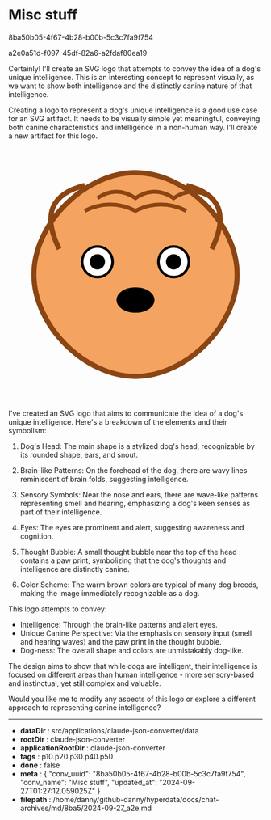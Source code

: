 # Misc stuff

8ba50b05-4f67-4b28-b00b-5c3c7fa9f754

a2e0a51d-f097-45df-82a6-a2fdaf80ea19

 Certainly! I'll create an SVG logo that attempts to convey the idea of a dog's unique intelligence. This is an interesting concept to represent visually, as we want to show both intelligence and the distinctly canine nature of that intelligence.

<antThinking>Creating a logo to represent a dog's unique intelligence is a good use case for an SVG artifact. It needs to be visually simple yet meaningful, conveying both canine characteristics and intelligence in a non-human way. I'll create a new artifact for this logo.</antThinking>

<antArtifact identifier="intelligent-dog-logo" type="image/svg+xml" title="Intelligent Dog Logo">
<svg xmlns="http://www.w3.org/2000/svg" viewBox="0 0 200 200">
  <!-- Dog's head outline -->
  <path d="M100 20 C 60 20, 20 60, 20 100 C 20 140, 60 180, 100 180 C 140 180, 180 140, 180 100 C 180 60, 140 20, 100 20" fill="#F4A460" stroke="#8B4513" stroke-width="4"/>
  
  <!-- Ears -->
  <path d="M40 80 Q 20 40, 60 30" fill="none" stroke="#8B4513" stroke-width="4"/>
  <path d="M160 80 Q 180 40, 140 30" fill="none" stroke="#8B4513" stroke-width="4"/>
  
  <!-- Eyes -->
  <circle cx="70" cy="90" r="12" fill="#FFFFFF" stroke="#000000" stroke-width="2"/>
  <circle cx="130" cy="90" r="12" fill="#FFFFFF" stroke="#000000" stroke-width="2"/>
  <circle cx="70" cy="90" r="6" fill="#000000"/>
  <circle cx="130" cy="90" r="6" fill="#000000"/>
  
  <!-- Nose -->
  <ellipse cx="100" cy="120" rx="15" ry="10" fill="#000000"/>
  
  <!-- Brain-like patterns -->
  <path d="M70 40 Q 85 30, 100 40 Q 115 30, 130 40 Q 145 30, 160 40" fill="none" stroke="#8B4513" stroke-width="3"/>
  <path d="M60 50 Q 80 40, 100 50 Q 120 40, 140 50" fill="none" stroke="#8B4513" stroke-width="3"/>
  
  <!-- Sensory symbols -->
  <path d="M30 130 Q 40 140, 50 130 Q 60 140, 70 130" fill="none" stroke="#8B4513" stroke-width="3"/> <!-- Smell waves -->
  <path d="M130 130 Q 140 140, 150 130 Q 160 140, 170 130" fill="none" stroke="#8B4513" stroke-width="3"/> <!-- Hearing waves -->
  
  <!-- Thought bubble -->
  <circle cx="160" cy="40" r="10" fill="#FFFFFF" stroke="#000000" stroke-width="2"/>
  <circle cx="180" cy="30" r="6" fill="#FFFFFF" stroke="#000000" stroke-width="2"/>
  <circle cx="190" cy="20" r="4" fill="#FFFFFF" stroke="#000000" stroke-width="2"/>
  
  <!-- Paw print in thought bubble -->
  <circle cx="160" cy="40" r="3" fill="#000000"/>
  <circle cx="155" cy="35" r="2" fill="#000000"/>
  <circle cx="165" cy="35" r="2" fill="#000000"/>
  <circle cx="155" cy="45" r="2" fill="#000000"/>
  <circle cx="165" cy="45" r="2" fill="#000000"/>
</svg>
</antArtifact>

I've created an SVG logo that aims to communicate the idea of a dog's unique intelligence. Here's a breakdown of the elements and their symbolism:

1. Dog's Head: The main shape is a stylized dog's head, recognizable by its rounded shape, ears, and snout.

2. Brain-like Patterns: On the forehead of the dog, there are wavy lines reminiscent of brain folds, suggesting intelligence.

3. Sensory Symbols: Near the nose and ears, there are wave-like patterns representing smell and hearing, emphasizing a dog's keen senses as part of their intelligence.

4. Eyes: The eyes are prominent and alert, suggesting awareness and cognition.

5. Thought Bubble: A small thought bubble near the top of the head contains a paw print, symbolizing that the dog's thoughts and intelligence are distinctly canine.

6. Color Scheme: The warm brown colors are typical of many dog breeds, making the image immediately recognizable as a dog.

This logo attempts to convey:

- Intelligence: Through the brain-like patterns and alert eyes.
- Unique Canine Perspective: Via the emphasis on sensory input (smell and hearing waves) and the paw print in the thought bubble.
- Dog-ness: The overall shape and colors are unmistakably dog-like.

The design aims to show that while dogs are intelligent, their intelligence is focused on different areas than human intelligence - more sensory-based and instinctual, yet still complex and valuable.

Would you like me to modify any aspects of this logo or explore a different approach to representing canine intelligence?

---

* **dataDir** : src/applications/claude-json-converter/data
* **rootDir** : claude-json-converter
* **applicationRootDir** : claude-json-converter
* **tags** : p10.p20.p30.p40.p50
* **done** : false
* **meta** : {
  "conv_uuid": "8ba50b05-4f67-4b28-b00b-5c3c7fa9f754",
  "conv_name": "Misc stuff",
  "updated_at": "2024-09-27T01:27:12.059025Z"
}
* **filepath** : /home/danny/github-danny/hyperdata/docs/chat-archives/md/8ba5/2024-09-27_a2e.md
